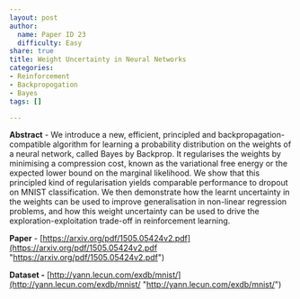 ```yaml
---
layout: post
author:
  name: Paper ID 23
  difficulty: Easy
share: true
title: Weight Uncertainty in Neural Networks
categories:
- Reinforcement
- Backpropogation
- Bayes
tags: []

---
```

**Abstract** - We introduce a new, efficient, principled and backpropagation-compatible algorithm for learning a probability distribution on the weights of a neural network, called Bayes by Backprop. It regularises the weights by minimising a compression cost, known as the variational free energy or the expected lower bound on the marginal likelihood. We show that this principled kind of regularisation yields comparable performance to dropout on MNIST classification. We then demonstrate how the learnt uncertainty in the weights can be used to improve generalisation in non-linear regression problems, and how this weight uncertainty can be used to drive the exploration-exploitation trade-off in reinforcement learning.

**Paper** - [https://arxiv.org/pdf/1505.05424v2.pdf](https://arxiv.org/pdf/1505.05424v2.pdf "https://arxiv.org/pdf/1505.05424v2.pdf")

**Dataset -** [http://yann.lecun.com/exdb/mnist/](http://yann.lecun.com/exdb/mnist/ "http://yann.lecun.com/exdb/mnist/")
